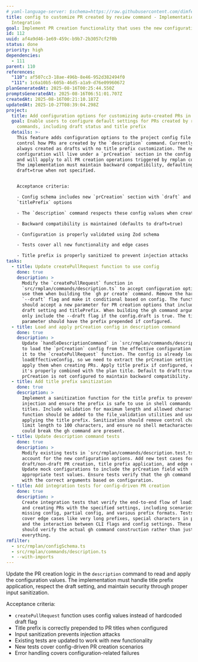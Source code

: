 ```yaml
---
# yaml-language-server: $schema=https://raw.githubusercontent.com/dimfeld/llmutils/main/schema/rmplan-plan-schema.json
title: config to customize PR created by review command - Implementation and
  Integration
goal: Implement PR creation functionality that uses the new configuration options
id: 112
uuid: af4a9d46-1e69-459c-b9b7-2b3057cf2f0b
status: done
priority: high
dependencies:
  - 111
parent: 110
references:
  "110": af507cc3-18ae-496b-8e46-952d382494f0
  "111": 1c6a10b5-605b-46d5-a1a9-d76e09960672
planGeneratedAt: 2025-08-16T00:25:44.550Z
promptsGeneratedAt: 2025-08-16T06:51:01.707Z
createdAt: 2025-08-16T00:21:10.187Z
updatedAt: 2025-10-27T08:39:04.298Z
project:
  title: Add configuration options for customizing auto-created PRs in rmplan
  goal: Enable users to configure default settings for PRs created by rmplan
    commands, including draft status and title prefix
  details: >-
    This feature adds configuration options to the project config file that
    control how PRs are created by the `description` command. Currently, PRs are
    always created as drafts with no title prefix customization. The new
    configuration will live under a `prCreation` section in the config schema
    and will apply to all PR creation operations triggered by rmplan commands.
    The implementation must maintain backward compatibility, defaulting to
    draft=true when not specified.


    Acceptance criteria:

    - Config schema includes new `prCreation` section with `draft` and
    `titlePrefix` options

    - The `description` command respects these config values when creating PRs

    - Backward compatibility is maintained (defaults to draft=true)

    - Configuration is properly validated using Zod schema

    - Tests cover all new functionality and edge cases

    - Title prefix is properly sanitized to prevent injection attacks
tasks:
  - title: Update createPullRequest function to use config
    done: true
    description: >
      Modify the `createPullRequest` function in
      `src/rmplan/commands/description.ts` to accept configuration options and
      use them when building the `gh pr create` command. Remove the hardcoded
      `--draft` flag and make it conditional based on config. The function
      should accept a new parameter for PR creation options that includes the
      draft setting and titlePrefix. When building the gh command arguments,
      only include the --draft flag if the config.draft is true. The title
      parameter should have the prefix prepended if configured.
  - title: Load and apply prCreation config in description command
    done: true
    description: >
      Update `handleDescriptionCommand` in `src/rmplan/commands/description.ts`
      to load the `prCreation` config from the effective configuration and pass
      it to the `createPullRequest` function. The config is already loaded via
      loadEffectiveConfig, so we need to extract the prCreation settings and
      apply them when creating PRs. Apply title prefix if configured, ensuring
      it's properly combined with the plan title. Default to draft:true if
      prCreation is not configured to maintain backward compatibility.
  - title: Add title prefix sanitization
    done: true
    description: >
      Implement a sanitization function for the title prefix to prevent command
      injection and ensure the prefix is safe to use in shell commands and PR
      titles. Include validation for maximum length and allowed characters. The
      function should be added to the file_validation utilities and used when
      applying the title prefix. Sanitization should remove control characters,
      limit length to 100 characters, and ensure no shell metacharacters that
      could break the gh command are present.
  - title: Update description command tests
    done: true
    description: >
      Modify existing tests in `src/rmplan/commands/description.test.ts` to
      account for the new configuration options. Add new test cases for
      draft/non-draft PR creation, title prefix application, and edge cases.
      Update mock configurations to include the prCreation field with
      appropriate test values. Ensure tests verify that the gh command is called
      with the correct arguments based on configuration.
  - title: Add integration tests for config-driven PR creation
    done: true
    description: >
      Create integration tests that verify the end-to-end flow of loading config
      and creating PRs with the specified settings, including scenarios with
      missing config, partial config, and various prefix formats. Tests should
      cover edge cases like very long prefixes, special characters in prefixes,
      and the interaction between CLI flags and config settings. These tests
      should verify the actual gh command construction rather than just mocking
      everything.
rmfilter:
  - src/rmplan/configSchema.ts
  - src/rmplan/commands/description.ts
  - --with-imports
---
```


Update the PR creation logic in the `description` command to read and apply the configuration values. The implementation must handle title prefix application, respect the draft setting, and maintain security through proper input sanitization.

Acceptance criteria:
- `createPullRequest` function uses config values instead of hardcoded draft flag
- Title prefix is correctly prepended to PR titles when configured
- Input sanitization prevents injection attacks
- Existing tests are updated to work with new functionality
- New tests cover config-driven PR creation scenarios
- Error handling covers configuration-related failures

